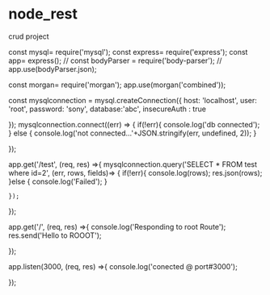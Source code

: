 # node_rest
crud project


const mysql= require('mysql');
const express= require('express');
const app= express();
// const bodyParser = require('body-parser');
// app.use(bodyParser.json);

const morgan= require('morgan');
app.use(morgan('combined'));

const mysqlconnection = mysql.createConnection({
    host: 'localhost',
    user: 'root',
    password: 'sony',
    database:'abc',
    insecureAuth : true 

});
mysqlconnection.connect((err) => {
    if(!err){
        console.log('db connected'); 
    } else {
        console.log('not connected...'+JSON.stringify(err, undefined, 2));
    }
    
});

app.get('/test', (req, res) =>{
    mysqlconnection.query('SELECT * FROM test where id=2', (err, rows, fields)=> {
        if(!err){
            console.log(rows);
            res.json(rows);
        }else {
            console.log('Failed');
        }

    });

});


app.get('/', (req, res) =>{
    console.log('Responding to root Route');
    res.send('Hello to ROOOT');

});


app.listen(3000, (req, res) =>{
    console.log('conected @ port#3000');

});
